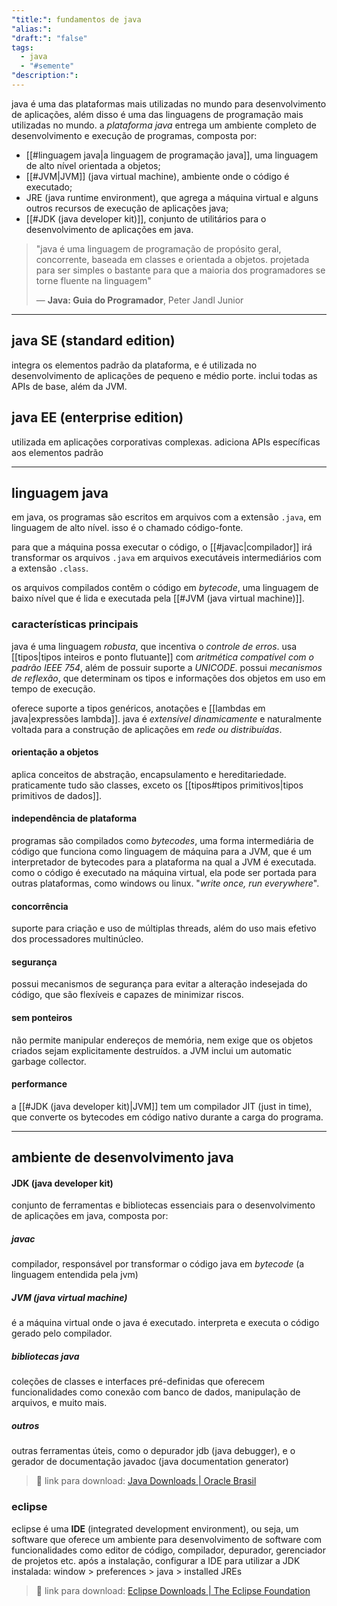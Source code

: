 ```yaml
---
"title:": fundamentos de java
"alias:": 
"draft:": "false"
tags:
  - java
  - "#semente"
"description:":
---
```

java é uma das plataformas mais utilizadas no mundo para desenvolvimento de aplicações, além disso é uma das linguagens de programação mais utilizadas no mundo. a *plataforma java* entrega um ambiente completo de desenvolvimento e execução de programas, composta por:
- [[#linguagem java|a linguagem de programação java]], uma linguagem de alto nível orientada a objetos;
- [[#JVM|JVM]] (java virtual machine), ambiente onde o código é executado;
- JRE (java runtime environment), que agrega a máquina virtual e alguns outros recursos de execução de aplicações java;
- [[#JDK (java developer kit)]], conjunto de utilitários para o desenvolvimento de aplicações em java.

>"java é uma linguagem de programação de propósito geral, concorrente, baseada em classes e orientada a objetos. projetada para ser simples o bastante para que a maioria dos programadores se torne fluente na linguagem"
>
>— **Java: Guia do Programador**, Peter Jandl Junior

----
## java SE (standard edition)
integra os elementos padrão da plataforma, e é utilizada no desenvolvimento de aplicações de pequeno e médio porte. inclui todas as APIs de base, além da JVM.
## java EE (enterprise edition)
utilizada em aplicações corporativas complexas. adiciona APIs específicas aos elementos padrão

----
## linguagem java
em java, os programas são escritos em arquivos com a extensão `.java`, em linguagem de alto nível. isso é o chamado código-fonte.

para que a máquina possa executar o código, o [[#javac|compilador]] irá transformar os arquivos `.java` em arquivos executáveis intermediários com a extensão `.class`.

os arquivos compilados contêm o código em *bytecode*, uma linguagem de baixo nível que é lida e executada pela [[#JVM (java virtual machine)]].
### características principais
java é uma linguagem *robusta*, que incentiva o *controle de erros*. usa [[tipos|tipos inteiros e ponto flutuante]] com *aritmética compatível com o padrão IEEE 754*, além de possuir suporte a *UNICODE*. possui *mecanismos de reflexão*, que determinam os tipos e informações dos objetos em uso em tempo de execução.

oferece suporte a tipos genéricos, anotações e [[lambdas em java|expressões lambda]]. java é *extensível dinamicamente* e naturalmente voltada para a construção de aplicações em *rede ou distribuídas*.
#### orientação a objetos
aplica conceitos de abstração, encapsulamento e hereditariedade. praticamente tudo são classes, exceto os [[tipos#tipos primitivos|tipos primitivos de dados]].
#### independência de plataforma
programas são compilados como *bytecodes*, uma forma intermediária de código que funciona como linguagem de máquina para a JVM, que é um interpretador de bytecodes para a plataforma na qual a JVM é executada. como o código é executado na máquina virtual, ela pode ser portada para outras plataformas, como windows ou linux. "*write once, run everywhere*".
#### concorrência
suporte para criação e uso de múltiplas threads, além do uso mais efetivo dos processadores multinúcleo.
#### segurança
possui mecanismos de segurança para evitar a alteração indesejada do código, que são flexíveis e capazes de minimizar riscos.
#### sem ponteiros
não permite manipular endereços de memória, nem exige que os objetos criados sejam explicitamente destruídos. a JVM inclui um automatic garbage collector.
#### performance
a [[#JDK (java developer kit)|JVM]] tem um compilador JIT (just in time), que converte os bytecodes em código nativo durante a carga do programa.

----
## ambiente de desenvolvimento java
#### JDK (java developer kit)
conjunto de ferramentas e bibliotecas essenciais para o desenvolvimento de aplicações em java, composta por:
##### javac
compilador, responsável por transformar o código java em *bytecode* (a linguagem entendida pela jvm)
##### JVM (java virtual machine)
é a máquina virtual onde o java é executado. interpreta e executa o código gerado pelo compilador.
##### bibliotecas java
coleções de classes e interfaces pré-definidas que oferecem funcionalidades como conexão com banco de dados, manipulação de arquivos, e muito mais.
##### outros
outras ferramentas úteis, como o depurador jdb (java debugger), e o gerador de documentação javadoc (java documentation generator)

>🔗 link para download: [Java Downloads | Oracle Brasil](https://www.oracle.com/br/java/technologies/downloads/)

### eclipse
eclipse é uma **IDE** (integrated development environment), ou seja, um software que oferece um ambiente para desenvolvimento de software com funcionalidades como editor de código, compilador, depurador, gerenciador de projetos etc. após a instalação, configurar a IDE para utilizar a JDK instalada: window > preferences > java > installed JREs

>🔗 link para download: [Eclipse Downloads | The Eclipse Foundation](https://www.eclipse.org/downloads/)